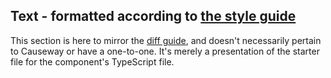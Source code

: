 ## Text - formatted according to [the style guide](https://docs.google.com/document/d/1KrUSlkgmklM7aqRV1VmsgT0ExjKpIeLW3cDXTEVrzEM/edit?usp=sharing)

This section is here to mirror the [diff guide](https://docs.google.com/document/d/1x-7JrtLswwFnXD_ggjxILC8rLLksC5IL6D9qCLLMxgo/edit), and doesn't necessarily pertain to Causeway or have a one-to-one. It's merely a presentation of the starter file for the component's TypeScript file.